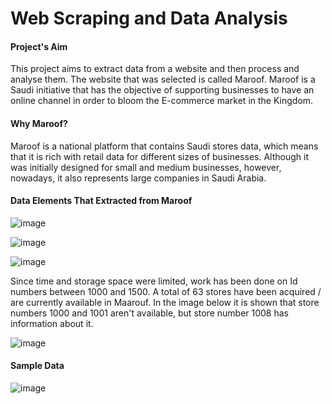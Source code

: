 # Web Scraping and Data Analysis

#### Project's Aim 
This project aims to extract data from a website and then process and analyse them. The website that was selected is called Maroof. Maroof is a Saudi initiative that has the objective of supporting businesses to have an online channel in order to bloom the E-commerce market in the Kingdom.

#### Why Maroof? 
Maroof is a national platform that contains Saudi stores data, which means that it is rich with retail data for different sizes of businesses. Although it was initially designed for small and medium businesses, however, nowadays, it also represents large companies in Saudi Arabia. 

#### Data Elements That Extracted from Maroof 
![image](https://user-images.githubusercontent.com/30194032/187530156-ed6a8530-925d-4c7c-ad75-cc71767edf83.png)

![image](https://user-images.githubusercontent.com/30194032/187530338-a46f7176-4d27-4074-8096-b87fca2b7d3f.png)

![image](https://user-images.githubusercontent.com/30194032/187532274-186f5a43-51bc-4908-87bf-ccf90927f66f.png)


Since time and storage space were limited, work has been done on Id numbers between 1000 and 1500. A total of 63 stores have been acquired / are currently available in Maarouf. In the image below it is shown that store numbers 1000 and 1001 aren't available, but store number 1008 has information about it.

![image](https://user-images.githubusercontent.com/30194032/187531725-4ba83933-7b03-4e7f-9eb5-7c41b8b6e589.png)

#### Sample Data 
![image](https://user-images.githubusercontent.com/30194032/187532502-1352b5aa-cfd5-4250-8c0f-096d5d65f6d4.png)


